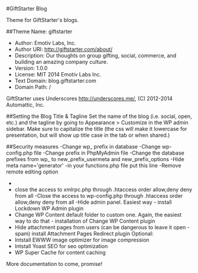 #GiftStarter Blog

Theme for GiftStarter's blogs.

##Theme Name: giftstarter
- Author: Emotiv Labs, Inc. 
- Author URI: http://giftstarter.com/about/
- Description: Our thoughts on group gifting, social, commerce, and building an amazing company culture.
- Version: 1.0.0
- License: MIT 2014 Emotiv Labs Inc.
- Text Domain: blog.giftstarter.com
- Domain Path: /

GiftStarter uses Underscores http://underscores.me/, (C) 2012-2014 Automattic, Inc.

##Setting the Blog Title & Tagline
Set the name of the blog (i.e. social, open, etc.) and the tagline by going to Appearance > Customize in the WP admin sidebar. Make sure to capitalize the title (the css will make it lowercase for presentation, but will show up title case in the tab or when shared.)

##Security measures
-Change wp_ prefix in database
  -Change wp-config.php file
  -Change prefix in PhpMyAdmin file
  -Change the database prefixes from wp_ to new_prefix_usermeta and new_prefix_options
-Hide meta name='generator'
  -in your functions.php file put this line <?php remove_action('wp_head', 'wp_generator'); ?>
-Remove remote editing option
  - <?php add_filter('xmlrpc_enabled', '__return_false');
    remove_action('wp_head', 'rsd_link');
    remove_action('wp_head', 'wlwmanifest_link');
    ?>
  - close the access to xmlrpc.php through .htaccess
    <Files xmlrpc.php>
      order allow,deny
      deny from all
    </Files>
-Close the access to wp-config.php through .htaccess
    <Files wp-config.php>
      order allow,deny
      deny from all
    </Files>
-Hide admin panel. Easiest way - install Lockdown WP Admin plugin
- Change WP Content default folder to custom one. Again, the easiest way to do that - installation of Change WP Content plugin
- Hide attachment pages from users (can be dangerous to leave it open - spam) install Attachment Pages Redirect plugin
  Optional:
- Intstall EWWW image optimizer for image compression
- Intstall Yoast SEO for seo optimization
- WP Super Cache for content caching

More documentation to come, promise!


